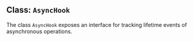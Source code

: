 ## Class: `AsyncHook`

The class `AsyncHook` exposes an interface for tracking lifetime events
of asynchronous operations.
